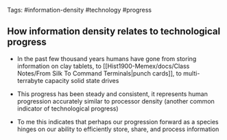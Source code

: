 Tags: #information-density #technology #progress 

## How information density relates to technological progress
- In the past few thousand years humans have gone from storing information on clay tablets, to [[Hist1900-Memex/docs/Class Notes/From Silk To Command Terminals|punch cards]], to multi-terrabyte capacity solid state drives
  
- This progress has been steady and consistent, it represents human progression accurately similar to processor density (another common indicator of technological progress)
  
- To me this indicates that perhaps our progression forward as a species hinges on our ability to efficiently store, share, and process information